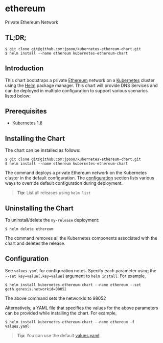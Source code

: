 # ethereum

Private Ethereum Network

## TL;DR;

```console
$ git clone git@github.com:jpoon/kubernetes-ethereum-chart.git
$ helm install --name ethereum kubernetes-ethereum-chart
```

## Introduction

This chart bootstraps a private [Ethereum](https://www.ethereum.org/) network on a [Kubernetes](http://kubernetes.io) cluster using the [Helm](https://helm.sh) package manager. This chart will provide DNS Services and can be deployed in multiple configuration to support various scenarios listed below:

## Prerequisites

* Kubernetes 1.8

## Installing the Chart

The chart can be installed as follows:

```console
$ git clone git@github.com:jpoon/kubernetes-ethereum-chart.git
$ helm install --name ethereum kubernetes-ethereum-chart
```

The command deploys a private Ethereum network on the Kubernetes cluster in the default configuration. The [configuration](#configuration) section lists various ways to override default configuration during deployment.

> **Tip**: List all releases using `helm list`

## Uninstalling the Chart

To uninstall/delete the `my-release` deployment:

```console
$ helm delete ethereum
```

The command removes all the Kubernetes components associated with the chart and deletes the release.

## Configuration

See `values.yaml` for configuration notes. Specify each parameter using the `--set key=value[,key=value]` argument to `helm install`. For example,

```console
$ helm install kubernetes-ethereum-chart --name ethereum --set geth.genesis.networkid=98052 
```

The above command sets the networkId to 98052

Alternatively, a YAML file that specifies the values for the above parameters can be provided while installing the chart. For example,

```console
$ helm install kubernetes-ethereum-chart --name ethereum -f values.yaml 
```

> **Tip**: You can use the default [values.yaml](values.yaml)
